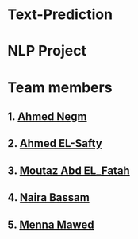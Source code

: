 # Text-Prediction
# NLP Project
# Team members
## 1. [Ahmed Negm](https://github.com/a7mdngm98)
## 2. [Ahmed EL-Safty](https://github.com/ahmed0elsafty)
## 3. [Moutaz Abd EL_Fatah](https://github.com/Moutaz-Mohamed)
## 4. [Naira Bassam](https://github.com/nairaAbdallah)
## 5. [Menna Mawed](https://github.com/mennamawed)

